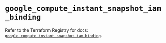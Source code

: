 # `google_compute_instant_snapshot_iam_binding`

Refer to the Terraform Registry for docs: [`google_compute_instant_snapshot_iam_binding`](https://registry.terraform.io/providers/hashicorp/google/6.30.0/docs/resources/compute_instant_snapshot_iam_binding).
